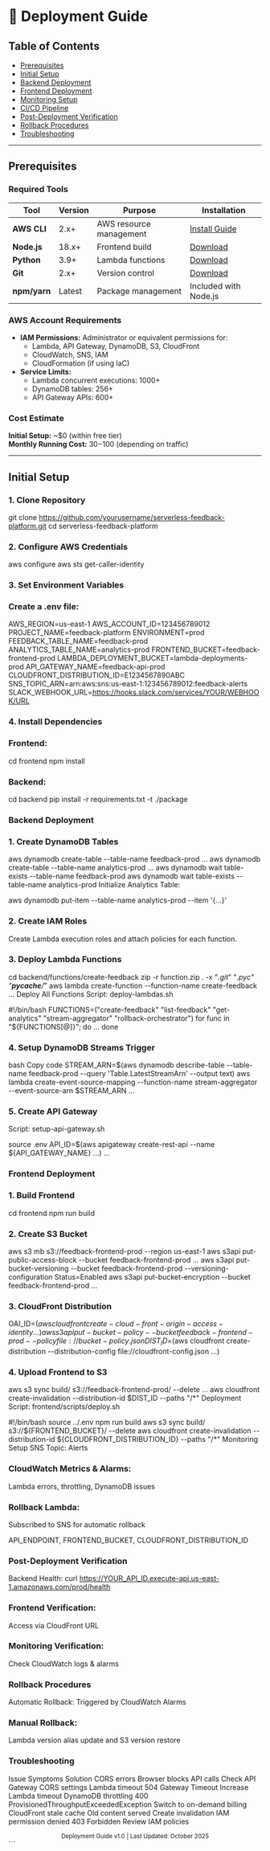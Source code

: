 # 🚀 Deployment Guide

## Table of Contents
- [Prerequisites](#prerequisites)
- [Initial Setup](#initial-setup)
- [Backend Deployment](#backend-deployment)
- [Frontend Deployment](#frontend-deployment)
- [Monitoring Setup](#monitoring-setup)
- [CI/CD Pipeline](#cicd-pipeline)
- [Post-Deployment Verification](#post-deployment-verification)
- [Rollback Procedures](#rollback-procedures)
- [Troubleshooting](#troubleshooting)

---

## Prerequisites

### Required Tools

| Tool | Version | Purpose | Installation |
|------|---------|---------|--------------|
| **AWS CLI** | 2.x+ | AWS resource management | [Install Guide](https://docs.aws.amazon.com/cli/latest/userguide/getting-started-install.html) |
| **Node.js** | 18.x+ | Frontend build | [Download](https://nodejs.org/) |
| **Python** | 3.9+ | Lambda functions | [Download](https://python.org/) |
| **Git** | 2.x+ | Version control | [Download](https://git-scm.com/) |
| **npm/yarn** | Latest | Package management | Included with Node.js |

### AWS Account Requirements

- **IAM Permissions:** Administrator or equivalent permissions for:
  - Lambda, API Gateway, DynamoDB, S3, CloudFront
  - CloudWatch, SNS, IAM
  - CloudFormation (if using IaC)
- **Service Limits:**
  - Lambda concurrent executions: 1000+
  - DynamoDB tables: 256+
  - API Gateway APIs: 600+

### Cost Estimate

**Initial Setup:** ~$0 (within free tier)  
**Monthly Running Cost:** $30-$100 (depending on traffic)

---

## Initial Setup

### 1. Clone Repository


git clone https://github.com/yourusername/serverless-feedback-platform.git
cd serverless-feedback-platform
### 2. Configure AWS Credentials

aws configure
aws sts get-caller-identity

### 3. Set Environment Variables
### Create a .env file:

AWS_REGION=us-east-1
AWS_ACCOUNT_ID=123456789012
PROJECT_NAME=feedback-platform
ENVIRONMENT=prod
FEEDBACK_TABLE_NAME=feedback-prod
ANALYTICS_TABLE_NAME=analytics-prod
FRONTEND_BUCKET=feedback-frontend-prod
LAMBDA_DEPLOYMENT_BUCKET=lambda-deployments-prod
API_GATEWAY_NAME=feedback-api-prod
CLOUDFRONT_DISTRIBUTION_ID=E1234567890ABC
SNS_TOPIC_ARN=arn:aws:sns:us-east-1:123456789012:feedback-alerts
SLACK_WEBHOOK_URL=https://hooks.slack.com/services/YOUR/WEBHOOK/URL

### 4. Install Dependencies
### Frontend:
cd frontend
npm install

### Backend:
cd backend
pip install -r requirements.txt -t ./package

### Backend Deployment

### 1. Create DynamoDB Tables
aws dynamodb create-table --table-name feedback-prod ...
aws dynamodb create-table --table-name analytics-prod ...
aws dynamodb wait table-exists --table-name feedback-prod
aws dynamodb wait table-exists --table-name analytics-prod
Initialize Analytics Table:

aws dynamodb put-item --table-name analytics-prod --item '{...}'

### 2. Create IAM Roles
Create Lambda execution roles and attach policies for each function.

### 3. Deploy Lambda Functions
cd backend/functions/create-feedback
zip -r function.zip . -x "*.git*" "*.pyc" "__pycache__/*"
aws lambda create-function --function-name create-feedback ...
Deploy All Functions Script: deploy-lambdas.sh

#!/bin/bash
FUNCTIONS=("create-feedback" "list-feedback" "get-analytics" "stream-aggregator" "rollback-orchestrator")
for func in "${FUNCTIONS[@]}"; do
  ...
done
### 4. Setup DynamoDB Streams Trigger
bash
Copy code
STREAM_ARN=$(aws dynamodb describe-table --table-name feedback-prod --query 'Table.LatestStreamArn' --output text)
aws lambda create-event-source-mapping --function-name stream-aggregator --event-source-arn $STREAM_ARN ...
### 5. Create API Gateway
Script: setup-api-gateway.sh

source .env
API_ID=$(aws apigateway create-rest-api --name ${API_GATEWAY_NAME} ...)
...
### Frontend Deployment

### 1. Build Frontend
cd frontend
npm run build

### 2. Create S3 Bucket
aws s3 mb s3://feedback-frontend-prod --region us-east-1
aws s3api put-public-access-block --bucket feedback-frontend-prod ...
aws s3api put-bucket-versioning --bucket feedback-frontend-prod --versioning-configuration Status=Enabled
aws s3api put-bucket-encryption --bucket feedback-frontend-prod ...

### 3. CloudFront Distribution
OAI_ID=$(aws cloudfront create-cloud-front-origin-access-identity ...)
aws s3api put-bucket-policy --bucket feedback-frontend-prod --policy file://bucket-policy.json
DIST_ID=$(aws cloudfront create-distribution --distribution-config file://cloudfront-config.json ...)

### 4. Upload Frontend to S3
aws s3 sync build/ s3://feedback-frontend-prod/ --delete ...
aws cloudfront create-invalidation --distribution-id $DIST_ID --paths "/*"
Deployment Script: frontend/scripts/deploy.sh


#!/bin/bash
source ../.env
npm run build
aws s3 sync build/ s3://${FRONTEND_BUCKET}/ --delete
aws cloudfront create-invalidation --distribution-id ${CLOUDFRONT_DISTRIBUTION_ID} --paths "/*"
Monitoring Setup
SNS Topic: Alerts

### CloudWatch Metrics & Alarms: 
Lambda errors, throttling, DynamoDB issues

### Rollback Lambda: 
Subscribed to SNS for automatic rollback


API_ENDPOINT, FRONTEND_BUCKET, CLOUDFRONT_DISTRIBUTION_ID

### Post-Deployment Verification
Backend Health: curl https://YOUR_API_ID.execute-api.us-east-1.amazonaws.com/prod/health

### Frontend Verification:
 Access via CloudFront URL

### Monitoring Verification: 
Check CloudWatch logs & alarms

### Rollback Procedures
Automatic Rollback: Triggered by CloudWatch Alarms

### Manual Rollback: 
Lambda version alias update and S3 version restore

### Troubleshooting 
Issue	                                Symptoms	                     Solution
CORS errors	                     Browser blocks API calls	        Check API Gateway CORS settings
Lambda timeout	                  504 Gateway Timeout	            Increase Lambda timeout
DynamoDB throttling	400     ProvisionedThroughputExceededException	Switch to on-demand billing
CloudFront stale cache	           Old content served	            Create invalidation
IAM permission denied	            403 Forbidden	                Review IAM policies

<div align="center"> <sub>Deployment Guide v1.0 | Last Updated: October 2025</sub> </div> ```